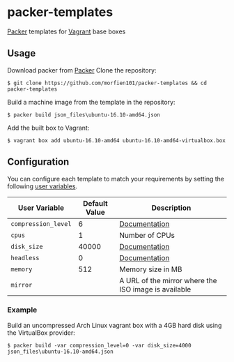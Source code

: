 # packer-templates

[Packer](https://www.packer.io/) templates for [Vagrant](https://www.vagrantup.com/) base boxes

## Usage
Download packer from [Packer](https://www.packer.io/)
Clone the repository:

    $ git clone https://github.com/morfien101/packer-templates && cd packer-templates

Build a machine image from the template in the repository:

    $ packer build json_files\ubuntu-16.10-amd64.json

Add the built box to Vagrant:

    $ vagrant box add ubuntu-16.10-amd64 ubuntu-16.10-amd64-virtualbox.box

## Configuration

You can configure each template to match your requirements by setting the following [user variables](https://packer.io/docs/templates/user-variables.html).

 User Variable       | Default Value | Description
---------------------|---------------|----------------------------------------------------------------------------------------
 `compression_level` | 6             | [Documentation](https://packer.io/docs/post-processors/vagrant.html#compression_level)
 `cpus`              | 1             | Number of CPUs
 `disk_size`         | 40000         | [Documentation](https://packer.io/docs/builders/virtualbox-iso.html#disk_size)
 `headless`          | 0             | [Documentation](https://packer.io/docs/builders/virtualbox-iso.html#headless)
 `memory`            | 512           | Memory size in MB
 `mirror`            |               | A URL of the mirror where the ISO image is available

### Example

Build an uncompressed Arch Linux vagrant box with a 4GB hard disk using the VirtualBox provider:

    $ packer build -var compression_level=0 -var disk_size=4000 json_files\ubuntu-16.10-amd64.json